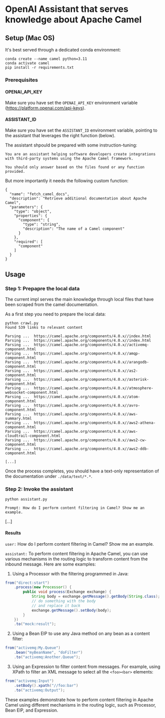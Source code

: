 # OpenAI Assistant that serves knowledge about Apache Camel

## Setup (Mac OS)

It's best served through a dedicated conda environment:

```
conda create --name camel python=3.11
conda activate camel
pip install -r requirements.txt
```
### Prerequisites

#### OPENAI_API_KEY

Make sure you have set the `OPENAI_API_KEY` environment variable (https://platform.openai.com/api-keys).

#### ASSISTANT_ID

Make sure you have set the `ASSISTANT_ID` environment variable, pointing to the assistant that leverages the right function (below).

The assistant shpould be prepared with some instruction-tuning:

```
You are an assistant helping software developers create integrations with third-party systems using the Apache Camel framework. 

You should only answer based on the files found or any function provided. 
```

But more importantly it needs the following custom function:

```
{
  "name": "fetch_camel_docs",
  "description": "Retrieve additional documentation about Apache Camel",
  "parameters": {
    "type": "object",
    "properties": {
      "component": {
        "type": "string",
        "description": "The name of a Camel component"
      }
    },
    "required": [
      "component"
    ]
  }
}
```


## Usage

### Step 1: Prepapre the local data

The current impl serves the main knowledge through local files that have been scraped from the camel documentation.

As a first step you need to prepare the local data:

```
python crawl.py   
Found 539 links to relevant content

Parsing ...  https://camel.apache.org/components/4.0.x//index.html
Parsing ...  https://camel.apache.org/components/4.0.x//index.html
Parsing ...  https://camel.apache.org/components/4.0.x//activemq-component.html
Parsing ...  https://camel.apache.org/components/4.0.x//amqp-component.html
Parsing ...  https://camel.apache.org/components/4.0.x//arangodb-component.html
Parsing ...  https://camel.apache.org/components/4.0.x//as2-component.html
Parsing ...  https://camel.apache.org/components/4.0.x//asterisk-component.html
Parsing ...  https://camel.apache.org/components/4.0.x//atmosphere-websocket-component.html
Parsing ...  https://camel.apache.org/components/4.0.x//atom-component.html
Parsing ...  https://camel.apache.org/components/4.0.x//avro-component.html
Parsing ...  https://camel.apache.org/components/4.0.x//aws-summary.html
Parsing ...  https://camel.apache.org/components/4.0.x//aws2-athena-component.html
Parsing ...  https://camel.apache.org/components/4.0.x//aws-cloudtrail-component.html
Parsing ...  https://camel.apache.org/components/4.0.x//aws2-cw-component.html
Parsing ...  https://camel.apache.org/components/4.0.x//aws2-ddb-component.html

[...]

```

Once the process completes, you should have a text-only representation of the documentation under `./data/text/*.*`.

### Step 2: Invoke the assistant

```
python assistant.py

Prompt: How do I perform content filtering in Camel? Show me an example.

```

[...]

#### Results

`user:` How do I perform content filtering in Camel? Show me an example.

`assistant:` To perform content filtering in Apache Camel, you can use various mechanisms in the routing logic to transform content from the inbound message. Here are some examples:

1. Using a Processor with the filtering programmed in Java:
```java
from("direct:start")
    .process(new Processor() {
        public void process(Exchange exchange) {
            String body = exchange.getMessage().getBody(String.class);
            // do something with the body
            // and replace it back
            exchange.getMessage().setBody(body);
        }
    })
    .to("mock:result");
```

2. Using a Bean EIP to use any Java method on any bean as a content filter:
```java
from("activemq:My.Queue")
    .bean("myBeanName", "doFilter")
    .to("activemq:Another.Queue");
```
  
3. Using an Expression to filter content from messages. For example, using XPath to filter an XML message to select all the `<foo><bar>` elements:
```java
from("activemq:Input")
    .setBody().xpath("//foo:bar")
    .to("activemq:Output");
```

These examples demonstrate how to perform content filtering in Apache Camel using different mechanisms in the routing logic, such as Processor, Bean EIP, and Expression.
